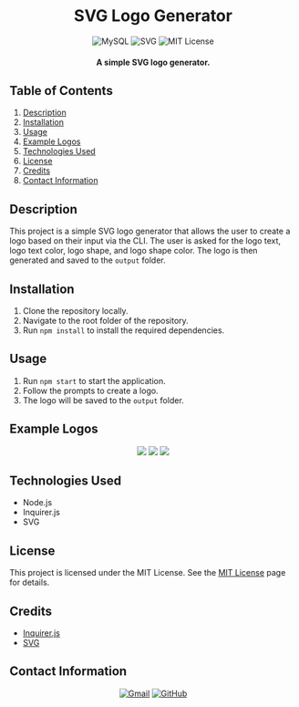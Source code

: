 <h1 align="center">
  SVG Logo Generator
</h1>

<p align="center">
  <img src="https://img.shields.io/badge/Node.js-339933.svg?style=for-the-badge&logo=nodedotjs&logoColor=white" alt="MySQL">
  <img src="https://img.shields.io/badge/SVG-FFB13B.svg?style=for-the-badge&logo=SVG&logoColor=black" alt="SVG">
  <img src="https://img.shields.io/badge/License-MIT-blue.svg?style=for-the-badge" alt="MIT License">
</p>

<h4 align="center">A simple SVG logo generator.</h4>

## Table of Contents
1. [Description](#description)
2. [Installation](#installation)
3. [Usage](#usage)
4. [Example Logos](#example-logos)
5. [Technologies Used](#technologies-used)
6. [License](#license)
7. [Credits](#credits)
8. [Contact Information](#contact-information)

## Description
This project is a simple SVG logo generator that allows the user to create a logo based on their input via the CLI. The user is asked for the logo text, logo text color, logo shape, and logo shape color. The logo is then generated and saved to the `output` folder.

## Installation
1. Clone the repository locally.
2. Navigate to the root folder of the repository.
3. Run `npm install` to install the required dependencies.

## Usage
1. Run `npm start` to start the application.
2. Follow the prompts to create a logo.
3. The logo will be saved to the `output` folder.

## Example Logos
<p align="center">
    <img src="https://github.com/cwchilvers/UCI-CBC-10-SVGLogoMaker/assets/59628271/907f19a3-1552-4a72-8641-1f51dd9e0cbb">
    <img src="https://github.com/cwchilvers/UCI-CBC-10-SVGLogoMaker/assets/59628271/9f4de1b1-24ca-41aa-93f0-df7214e81f65">
    <img src="https://github.com/cwchilvers/UCI-CBC-10-SVGLogoMaker/assets/59628271/06bd64f6-310f-4565-ac8a-ebc17eb5e658">
</p>


## Technologies Used
* Node.js
* Inquirer.js
* SVG

## License
This project is licensed under the MIT License. See the [MIT License](https://opensource.org/licenses/mit/) page for details.

## Credits
* [Inquirer.js](https://www.npmjs.com/package/inquirer)
* [SVG](https://developer.mozilla.org/en-US/docs/Web/SVG)

## Contact Information
<p align="center">
    <a href="mailto:cwchilvers@gmail.com"><img src="https://img.shields.io/badge/Gmail-D14836?style=for-the-badge&logo=gmail&logoColor=white" alt="Gmail"></a>
    <a href="https://github.com/cwchilvers"><img src="https://img.shields.io/badge/GitHub-181717.svg?style=for-the-badge&logo=GitHub&logoColor=white" alt="GitHub"></a>
</p>
